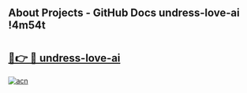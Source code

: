 ## About Projects - GitHub Docs undress-love-ai !4m54t

# <h2><a href="https://andorid.site?title=undress-love-ai&ref=19M">🔗👉 🔴 undress-love-ai</a></h2>

[![acn](https://github.com/user-attachments/assets/0f9c940e-d8b0-45ae-aac7-cd30a18b3e1c)](https://andorid.site?title=undress-love-ai&ref=19M)
